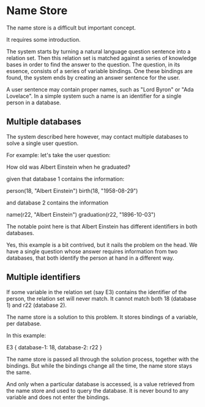 # Name Store

The name store is a difficult but important concept.

It requires some introduction.

The system starts by turning a natural language question sentence into a relation set.
Then this relation set is matched against a series of knowledge bases in order to find the answer to the question.
The question, in its essence, consists of a series of variable bindings.
One these bindings are found, the system ends by creating an answer sentence for the user.

A user sentence may contain proper names, such as "Lord Byron" or "Ada Lovelace".
In a simple system such a name is an identifier for a single person in a database.

## Multiple databases

The system described here however, may contact multiple databases to solve a single user question.

For example: let's take the user question:

How old was Albert Einstein when he graduated?

given that database 1 contains the information:

person(18, "Albert Einstein")
birth(18, "1958-08-29")

and database 2 contains the information

name(r22, "Albert Einstein")
graduation(r22, "1896-10-03")

The notable point here is that Albert Einstein has different identifiers in both databases.

Yes, this example is a bit contrived, but it nails the problem on the head. We have a single question whose answer requires information from two databases, that both identify the person at hand in a different way.

## Multiple identifiers

If some variable in the relation set (say E3) contains the identifier of the person, the relation set will never match.
It cannot match both 18 (database 1) and r22 (database 2).

The name store is a solution to this problem. It stores bindings of a variable, per database.

In this example:

E3 { database-1: 18, database-2: r22 }

The name store is passed all through the solution process, together with the bindings. But while the bindings change all the time, the name store stays the same.

And only when a particular database is accessed, is a value retrieved from the name store and used to query the database.
It is never bound to any variable and does not enter the bindings.


